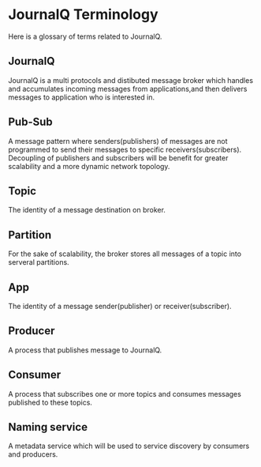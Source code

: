 # JournalQ Terminology

Here is a glossary of terms related to JournalQ.

## JournalQ

JournalQ is a multi protocols and distibuted message broker which handles and accumulates incoming messages from applications,and then delivers messages to application who is interested in.

## Pub-Sub

A message pattern where senders(publishers) of messages are not programmed to send their messages to specific receivers(subscribers). Decoupling of publishers and subscribers will be benefit for greater scalability and a more dynamic network topology.

## Topic

The identity of a message destination on broker.

## Partition

For the sake of scalability, the broker stores all messages of a topic into serveral partitions.

## App

The identity of a message sender(publisher) or receiver(subscriber).

## Producer

A process that publishes message to JournalQ.

## Consumer

A process that subscribes one or more topics and consumes messages published to these topics.


## Naming service

A metadata service which will be used to service discovery by consumers and producers.
